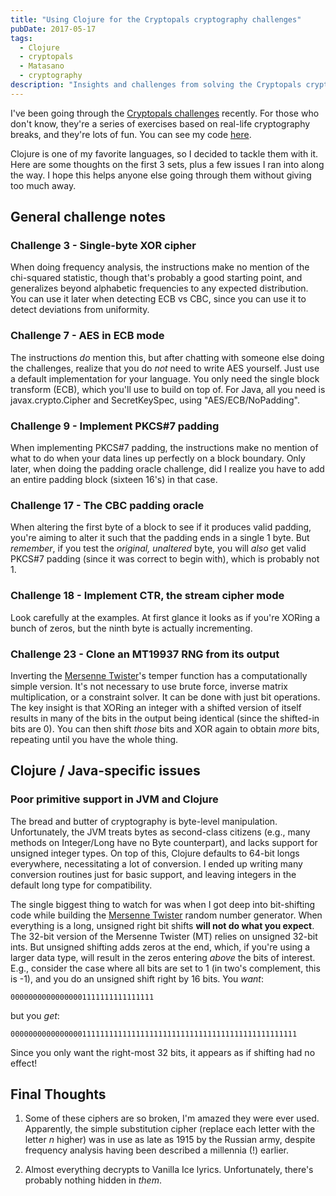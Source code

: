 ```yaml
---
title: "Using Clojure for the Cryptopals cryptography challenges"
pubDate: 2017-05-17
tags:
  - Clojure
  - cryptopals
  - Matasano
  - cryptography
description: "Insights and challenges from solving the Cryptopals cryptography exercises using Clojure, highlighting specific implementation issues, JVM limitations for byte manipulation, and offering tips for specific challenges."
---
```


I've been going through the [Cryptopals challenges](https://cryptopals.com/) recently. For those who don't know, they're a series of exercises based on real-life cryptography breaks, and they're lots of fun. You can see my code [here](https://github.com/KingMob/cryptopals-crypto-challenges).

Clojure is one of my favorite languages, so I decided to tackle them with it. Here are some thoughts on the first 3 sets, plus a few issues I ran into along the way. I hope this helps anyone else going through them without giving too much away.


## General challenge notes
### Challenge 3 - Single-byte XOR cipher
When doing frequency analysis, the instructions make no mention of the chi-squared statistic, though that's probably a good starting point, and generalizes beyond alphabetic frequencies to any expected distribution. You can use it later when detecting ECB vs CBC, since you can use it to detect deviations from uniformity.

### Challenge 7 - AES in ECB mode
The instructions *do* mention this, but after chatting with someone else doing the challenges, realize that you do *not* need to write AES yourself. Just use a default implementation for your language. You only need the single block transform (ECB), which you'll use to build on top of. For Java, all you need is javax.crypto.Cipher and SecretKeySpec, using "AES/ECB/NoPadding".

### Challenge 9 - Implement PKCS#7 padding
When implementing PKCS#7 padding, the instructions make no mention of what to do when your data lines up perfectly on a block boundary. Only later, when doing the padding oracle challenge, did I realize you have to add an entire padding block (sixteen 16's) in that case.

### Challenge 17 - The CBC padding oracle
When altering the first byte of a block to see if it produces valid padding, you're aiming to alter it such that the padding ends in a single 1 byte. But *remember*, if you test the *original, unaltered* byte, you will *also* get valid PKCS#7 padding (since it was correct to begin with), which is probably not 1.

### Challenge 18 - Implement CTR, the stream cipher mode
Look carefully at the examples. At first glance it looks as if you're XORing a bunch of zeros, but the ninth byte is actually incrementing.

### Challenge 23 - Clone an MT19937 RNG from its output
Inverting the [Mersenne Twister](https://en.wikipedia.org/wiki/Mersenne_Twister)'s temper function has a computationally simple version. It's not necessary to use brute force, inverse matrix multiplication, or a constraint solver. It can be done with just bit operations. The key insight is that XORing an integer with a shifted version of itself results in many of the bits in the output being identical (since the shifted-in bits are 0). You can then shift *those* bits and XOR again to obtain *more* bits, repeating until you have the whole thing.

## Clojure / Java-specific issues
### Poor primitive support in JVM and Clojure

The bread and butter of cryptography is byte-level manipulation. Unfortunately, the JVM treats bytes as second-class citizens (e.g., many methods on Integer/Long have no Byte counterpart), and lacks support for unsigned integer types. On top of this, Clojure defaults to 64-bit longs everywhere, necessitating a lot of conversion. I ended up writing many conversion routines just for basic support, and leaving integers in the default long type for compatibility.

The single biggest thing to watch for was when I got deep into bit-shifting code while building the [Mersenne Twister](https://en.wikipedia.org/wiki/Mersenne_Twister) random number generator. When everything is a long, unsigned right bit shifts **will not do what you expect**. The 32-bit version of the Mersenne Twister (MT) relies on unsigned 32-bit ints. But unsigned shifting adds zeros at the end, which, if you're using a larger data type, will result in the zeros entering *above* the bits of interest. E.g., consider the case where all bits are set to 1 (in two's complement, this is -1), and you do an unsigned shift right by 16 bits. You *want*:

`00000000000000001111111111111111`

but you *get*:

`0000000000000000111111111111111111111111111111111111111111111111`

Since you only want the right-most 32 bits, it appears as if shifting had no effect!


## Final Thoughts

1. Some of these ciphers are so broken, I'm amazed they were ever used. Apparently, the simple substitution cipher (replace each letter with the letter *n* higher) was in use as late as 1915 by the Russian army, despite frequency analysis having been described a millennia (!) earlier.

2. Almost everything decrypts to Vanilla Ice lyrics. Unfortunately, there's probably nothing hidden in *them*.
